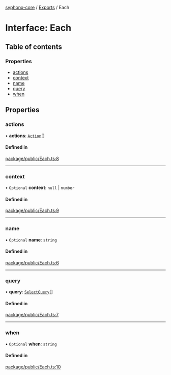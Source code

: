 [syphonx-core](../README.md) / [Exports](../modules.md) / Each

# Interface: Each

## Table of contents

### Properties

- [actions](Each.md#actions)
- [context](Each.md#context)
- [name](Each.md#name)
- [query](Each.md#query)
- [when](Each.md#when)

## Properties

### actions

• **actions**: [`Action`](../modules.md#action)[]

#### Defined in

[package/public/Each.ts:8](https://github.com/dtempx/syphonx-core/blob/bfef688/package/public/Each.ts#L8)

___

### context

• `Optional` **context**: ``null`` \| `number`

#### Defined in

[package/public/Each.ts:9](https://github.com/dtempx/syphonx-core/blob/bfef688/package/public/Each.ts#L9)

___

### name

• `Optional` **name**: `string`

#### Defined in

[package/public/Each.ts:6](https://github.com/dtempx/syphonx-core/blob/bfef688/package/public/Each.ts#L6)

___

### query

• **query**: [`SelectQuery`](../modules.md#selectquery)[]

#### Defined in

[package/public/Each.ts:7](https://github.com/dtempx/syphonx-core/blob/bfef688/package/public/Each.ts#L7)

___

### when

• `Optional` **when**: `string`

#### Defined in

[package/public/Each.ts:10](https://github.com/dtempx/syphonx-core/blob/bfef688/package/public/Each.ts#L10)
